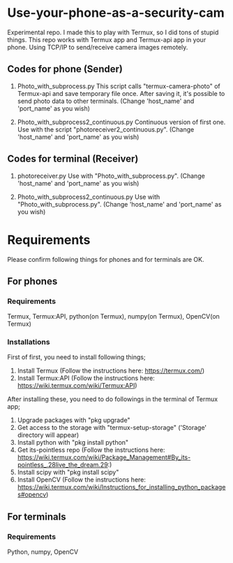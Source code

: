 # Use-your-phone-as-a-security-cam
Experimental repo. I made this to play with Termux, so I did tons of stupid things.
This repo works with Termux app and Termux-api app in your phone.
Using TCP/IP to send/receive camera images remotely.

## Codes for phone (Sender)
1) Photo_with_subprocess.py
 This script calls "termux-camera-photo" of Termux-api and save temporary file once.
 After saving it, it's possible to send photo data to other terminals.
 (Change 'host_name' and 'port_name' as you wish)

2) Photo_with_subprocess2_continuous.py
 Continuous version of first one. Use with the script "photoreceiver2_continuous.py".
 (Change 'host_name' and 'port_name' as you wish)
 
 ## Codes for terminal (Receiver)
 1) photoreceiver.py
   Use with "Photo_with_subprocess.py". (Change 'host_name' and 'port_name' as you wish)

 2) Photo_with_subprocess2_continuous.py
   Use with "Photo_with_subprocess.py". (Change 'host_name' and 'port_name' as you wish)

# Requirements
Please confirm following things for phones and for terminals are OK.
## For phones
### Requirements
Termux, Termux:API, python(on Termux), numpy(on Termux), OpenCV(on Termux)

### Installations
  First of first, you need to install following things;
   1) Install Termux (Follow the instructions here: https://termux.com/)
   2) Install Termux:API (Follow the instructions here: https://wiki.termux.com/wiki/Termux:API)
  
  After installing these, you need to do followings in the terminal of Termux app;
   1) Upgrade packages with "pkg upgrade"
   2) Get access to the storage with "termux-setup-storage" ('Storage' directory will appear)
   3) Install python with "pkg install python"
   4) Get its-pointless repo (Follow the instructions here: https://wiki.termux.com/wiki/Package_Management#By_its-pointless_.28live_the_dream.29:)
   5) Install scipy with "pkg install scipy"
   6) Install OpenCV (Follow the instructions here: https://wiki.termux.com/wiki/Instructions_for_installing_python_packages#opencv)

## For terminals
### Requirements
Python, numpy, OpenCV
